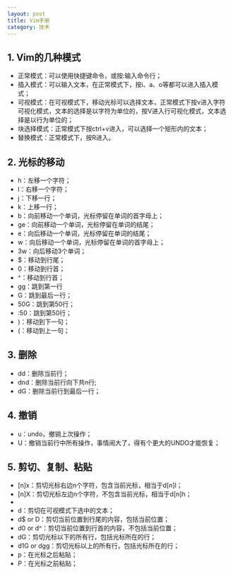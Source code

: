 ```yaml
---
layout: post
title: Vim手册
category: 技术
---
```

## 1. Vim的几种模式
* 正常模式：可以使用快捷键命令，或按:输入命令行；
* 插入模式：可以输入文本，在正常模式下，按i、a、o等都可以进入插入模式；
* 可视模式：在可视模式下，移动光标可以选择文本，正常模式下按v进入字符可视化模式，文本的选择是以字符为单位的，按V进入行可视化模式，文本选择是以行为单位的；
* 块选择模式：正常模式下按ctrl+v进入，可以选择一个矩形内的文本；
* 替换模式：正常模式下，按R进入。

## 2. 光标的移动
* h：左移一个字符；
* l：右移一个字符；
* j：下移一行；
* k：上移一行；
* b：向前移动一个单词，光标停留在单词的首字母上；
* ge：向前移动一个单词，光标停留在单词的结尾；
* e：向后移动一个单词，光标停留在单词的结尾；
* w：向后移动一个单词，光标停留在单词的首字母上；
* 3w：向后移动3个单词；
* $：移动到行尾；
* 0：移动到行首；
* ^：移动到行首；
* gg：跳到第一行
* G：跳到最后一行；
* 50G：跳到第50行；
* :50：跳到第50行；
* )：移动到下一句；
* (：移动到上一句；

## 3. 删除
* dd：删除当前行；
* dnd：删除当前行向下共n行;
* dG：删除当前行到最后一行；

## 4. 撤销
* u：undo，撤销上次操作；
* U：撤销当前行中所有操作，事情闹大了，得有个更大的UNDO才能恢复；

## 5. 剪切、复制、粘贴
* [n]x：剪切光标右边n个字符，包含当前光标，相当于d[n]l；
* [n]X：剪切光标左边n个字符，不包含当前光标，相当于d[n]h；
* 
* d：剪切在可视模式下选中的文本；
* d$ or D：剪切当前位置到行尾的内容，包括当前位置；
* d0 or d^：剪切当前位置到行首的内容，不包括当前位置；
* dG：剪切光标以下的所有行，包括光标所在的行；
* d1G or dgg：剪切光标以上的所有行，包括光标所在的行；
* p：在光标之后粘贴；
* P：在光标之前粘贴；
